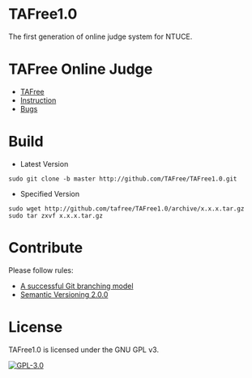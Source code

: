 # TAFree1.0
The first generation of online judge system for NTUCE.

# TAFree Online Judge
* [TAFree](http://140.112.12.112) 
* [Instruction](http://140.112.12.112/views/Instruction.php)
* [Bugs](http://140.112.12.112:81)

# Build
* Latest Version  
```
sudo git clone -b master http://github.com/TAFree/TAFree1.0.git  
```
* Specified Version  
```
sudo wget http://github.com/tafree/TAFree1.0/archive/x.x.x.tar.gz  
sudo tar zxvf x.x.x.tar.gz
```
# Contribute
Please follow rules:
*  [A successful Git branching model](http://nvie.com/posts/a-successful-git-branching-model/)
*  [Semantic Versioning 2.0.0](http://semver.org/)

# License
TAFree1.0 is licensed under the GNU GPL v3.  
  
[![GPL-3.0](https://www.gnu.org/graphics/gplv3-88x31.png "the GNU GPL v3")](http://www.gnu.org/licenses/gpl.txt)
